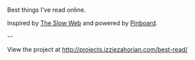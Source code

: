 Best things I've read online.

Inspired by <a href="http://jackcheng.com/the-slow-web">The Slow Web</a> and powered by <a href="https://pinboard.in/">Pinboard</a>.

--

View the project at http://projects.izziezahorian.com/best-read/
